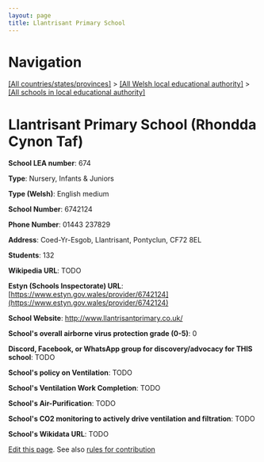 ```yaml
---
layout: page
title: Llantrisant Primary School
---
```

# Navigation

[[All countries/states/provinces]](../../..) > [[All Welsh local educational authority]](../..) > [[All schools in local educational authority]](..)

# Llantrisant Primary School (Rhondda Cynon Taf)

**School LEA number**: 674

**Type**: Nursery, Infants & Juniors

**Type (Welsh)**: English medium

**School Number**: 6742124

**Phone Number**: 01443 237829

**Address**: Coed-Yr-Esgob, Llantrisant, Pontyclun, CF72 8EL

**Students**: 132

**Wikipedia URL**: TODO

**Estyn (Schools Inspectorate) URL**: [https://www.estyn.gov.wales/provider/6742124](https://www.estyn.gov.wales/provider/6742124)

**School Website**: http://www.llantrisantprimary.co.uk/

**School's overall airborne virus protection grade (0-5)**: 0

**Discord, Facebook, or WhatsApp group for discovery/advocacy for THIS school**: TODO

**School's policy on Ventilation**: TODO

**School's Ventilation Work Completion**: TODO

**School's Air-Purification**: TODO

**School's CO2 monitoring to actively drive ventilation and filtration**: TODO

**School's Wikidata URL**: TODO




[Edit this page](https://github.com/ventilate-schools/Wales/edit/prif/./Rhondda_Cynon_Taf/Llantrisant_Primary_School.md). See also [rules for contribution](../../../contribution-rules/)